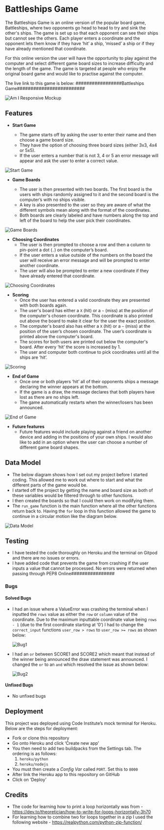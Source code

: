 # Battleships Game

The Battleships Game is an online version of the popular board game, Battleships, where two opponents go head to head to try and sink the other's ships. The game is set up so that each opponent can see their ships but cannot see the others. Each player enters a coordinate and the opponent lets them know if they have ‘hit’ a ship, ‘missed’ a ship or if they have already mentioned that coordinate. 

For this online version the user will have the opportunity to play against the computer and select different game board sizes to increase difficulty and the length of the game. The game is targeted at people who enjoy the original board game and would like to practise against the computer.

The live link to this game is below:
#################Battleships Game#########################


![Am I Responsive Mockup](https://github.com/sams4566/battleships-game/tree/main/media/am-i-responsive.jpg)

## Features
- __Start Game__

  - The game starts off by asking the user to enter their name and then choose a game board size. 
  - They have the option of choosing three board sizes (either 3x3, 4x4 or 5x5).
  - If the user enters a number that is not 3, 4 or 5 an error message will appear and ask the user to enter a correct value.

![Start Game](https://github.com/sams4566/battleships-game/tree/main/media/start-game.jpg)

- __Game Boards__

  - The user is then presented with two boards. The first board is the users with ships randomly assigned to it and the second board is the computer’s with no ships visible. 
  - A key is also presented to the user so they are aware of what the different symbols mean along with the format of the coordinates.
  - Both boards are clearly labeled and have numbers along the top and left of the board to help the user pick their coordinates.


![Game Boards](https://github.com/sams4566/battleships-game/tree/main/media/game-boards.jpg)

- __Choosing Coordinates__
  - The user is then prompted to choose a row and then a column to pin-point a dot (`.`) on the computer’s board. 
  - If the user enters a value outside of the numbers on the board the user will receive an error message and will be prompted to enter another coordinate. 
  - The user will also be prompted to enter a new coordinate if they have already entered that coordinate.

![Choosing Coordinates](https://github.com/sams4566/battleships-game/tree/main/media/choosing-coordinates.jpg)

- __Scoring__
  - Once the user has entered a valid coordinate they are presented with both boards again. 
  - The user's board has either a `X` (hit) or a `~` (miss) at the position of the computer's chosen coordinate. This coordinate is also printed out above the board to make it clear for the user the exact position.
  - The computer's board also has either a `X` (hit) or a `~` (miss) at the position of the user’s chosen coordinate. The user’s coordinate is printed above the computer's board.
  - The scores for both users are printed out below the computer's board. After every ‘hit’ the score is increased by 1.
  - The user and computer both continue to pick coordinates until all the ships are ‘hit’.


![Scoring](https://github.com/sams4566/battleships-game/tree/main/media/scoring.jpg)

- __End of Game__
  - Once one or both players ‘hit’ all of their opponents ships a message declaring the winner appears at the bottom. 
  - If the game is a draw, the message declares that both players have lost as there are no ships left.
  - The game automatically restarts when the winner/losers has been announced.


![End of Game](https://github.com/sams4566/battleships-game/tree/main/media/end-of-game.jpg)

- __Future features__
  - Future features would include playing against a friend on another device and adding in the positions of your own ships. I would also like to add in an option where the user can choose a number of different game board shapes.

## Data Model
  - The below diagram shows how I set out my project before I started coding. This allowed me to work out where to start and what the different parts of the game would be. 
  - I started off the project by getting the name and board size as both of these variables would be filtered through to other functions. 
  - I then created the boards so that I could then work on modifying them.
  - The `run_game` function is the main function where all the other functions return back to. Having the `for` loop in this function allowed the game to continue in a circular motion like the diagram below.

![Data Model](https://github.com/sams4566/battleships-game/tree/main/media/data-mode.jp)

## Testing
  - I have tested the code thoroughly on Heroku and the terminal on Gitpod and there are no issues or errors.
  - I have added code that prevents the game from crashing if the user inputs a value that cannot be processed.
No errors were returned when passing through PEP8 Online################

### Bugs
#### Solved Bugs 

- I had an issue where a ValueError was crashing the terminal when I inputted the `rows` value as either the `row` or `column` value of the coordinate. Due to the maximum inputtable coordinate value being `rows - 1` (due to the first coordinate starting at ‘0’) I had to change the `correct_input` functions `user_row > rows` to `user_row >= rows` as shown below: 

  ![Bug1](https://github.com/sams4566/battleships-game/tree/main/media/bug1.jpg)

- I had an `or` between SCORE1 and SCORE2 which meant that instead of the winner being announced the draw statement was announced. I changed the `or` to an `and` which resolved the issue as shown below:

  ![Bug2](https://github.com/sams4566/battleships-game/tree/main/media/bug2.jpg)

#### Unfixed Bugs
- No unfixed bugs

## Deployment
This project was deployed using Code Institute’s mock terminal for Heroku. Below are the steps for deployment:
  - Fork or clone this repository 
  - Go onto Heroku and click ‘Create new app’
  - You then need to add two buildpacks from the Settings tab. The ordering is as follows:
    1. `heroku/python`
    2. `heroku/nodejs`
  - You must then create a _Config Var_ called `PORT`. Set this to `8000`
  - After link the Heroku app to this repository on GitHub
  - Click on ‘Deploy’

## Credits
  - The code for learning how to print a loop horizontally was from - https://dev.to/theoretician/how-to-write-for-loops-horizontally-3h70 
  - For learning how to combine two for loops together in a zip I used the following website - https://realpython.com/python-zip-function/ 